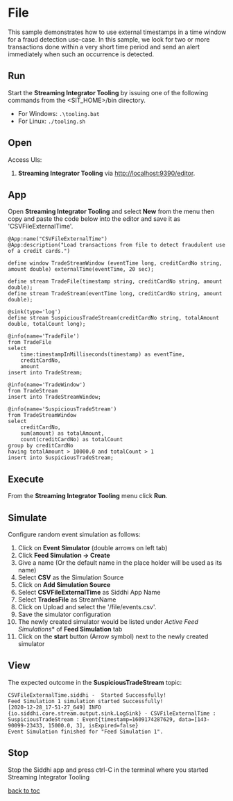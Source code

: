 # File
This sample demonstrates how to use external timestamps in a time window for a fraud detection use-case. In this sample, we look for two or more transactions done within a very short time period and send an alert immediately when such an occurrence is detected.

## Run

Start the **Streaming Integrator Tooling** by issuing one of the following commands from the <SIT_HOME>/bin directory.

* For Windows: ```.\tooling.bat```
* For Linux: ```./tooling.sh```

## Open
Access UIs:

1. **Streaming Integrator Tooling** via [http://localhost:9390/editor](http://localhost:9390/editor).

## App
Open **Streaming Integrator Tooling** and select **New** from the menu then copy and paste the code below into the editor and save it as 'CSVFileExternalTime'.

```
@App:name("CSVFileExternalTime")
@App:description("Load transactions from file to detect fraudulent use of a credit cards.")

define window TradeStreamWindow (eventTime long, creditCardNo string, amount double) externalTime(eventTime, 20 sec);

define stream TradeFile(timestamp string, creditCardNo string, amount double);
define stream TradeStream(eventTime long, creditCardNo string, amount double);

@sink(type='log')
define stream SuspiciousTradeStream(creditCardNo string, totalAmount double, totalCount long);

@info(name='TradeFile')
from TradeFile
select 
    time:timestampInMilliseconds(timestamp) as eventTime, 
    creditCardNo, 
    amount
insert into TradeStream;

@info(name='TradeWindow')
from TradeStream
insert into TradeStreamWindow;

@info(name='SuspiciousTradeStream')
from TradeStreamWindow
select 
    creditCardNo, 
    sum(amount) as totalAmount,
    count(creditCardNo) as totalCount
group by creditCardNo
having totalAmount > 10000.0 and totalCount > 1
insert into SuspiciousTradeStream;
```

## Execute
From the **Streaming Integrator Tooling** menu click **Run**.

## Simulate
Configure random event simulation as follows:
1. Click on **Event Simulator** (double arrows on left tab)
2. Click **Feed Simulation -> Create**
3. Give a name (Or the default name in the place holder will be used as its name)
4. Select **CSV** as the Simulation Source
5. Click on **Add Simulation Source**
6. Select **CSVFileExternalTime** as Siddhi App Name
7. Select **TradesFile** as StreamName
8. Click on Upload and select the '/file/events.csv'.
9. Save the simulator configuration
10. The newly created simulator would be listed under *Active Feed Simulations** of **Feed Simulation** tab
11. Click on the **start** button (Arrow symbol) next to the newly created simulator

## View
The expected outcome in the **SuspiciousTradeStream** topic:
```
CSVFileExternalTime.siddhi -  Started Successfully!
Feed Simulation 1 simulation started Successfully!
[2020-12-28_17-51-27_649] INFO {io.siddhi.core.stream.output.sink.LogSink} - CSVFileExternalTime : SuspiciousTradeStream : Event{timestamp=1609174287629, data=[143-90099-23433, 15000.0, 3], isExpired=false} 
Event Simulation finished for "Feed Simulation 1".
```

## Stop

Stop the Siddhi app and press ctrl-C in the terminal where you started Streaming Integrator Tooling

[back to toc](../README.md)